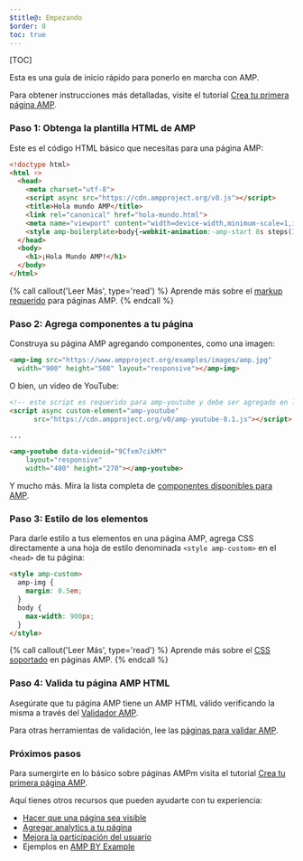 ```yaml
---
$title@: Empezando
$order: 0
toc: true
---
```

[TOC]

Esta es una guía de inicio rápido para ponerlo en marcha con AMP.

Para obtener instrucciones más detalladas, visite el tutorial [Crea tu primera página AMP](/es/docs/tutorials/create.html).

### Paso 1: Obtenga la plantilla HTML de AMP

Este es el código HTML básico que necesitas para una página AMP:

```html
<!doctype html>
<html ⚡>
  <head>
    <meta charset="utf-8">
    <script async src="https://cdn.ampproject.org/v0.js"></script>
    <title>Hola mundo AMP</title>
    <link rel="canonical" href="hola-mundo.html">
    <meta name="viewport" content="width=device-width,minimum-scale=1,initial-scale=1">
    <style amp-boilerplate>body{-webkit-animation:-amp-start 8s steps(1,end) 0s 1 normal both;-moz-animation:-amp-start 8s steps(1,end) 0s 1 normal both;-ms-animation:-amp-start 8s steps(1,end) 0s 1 normal both;animation:-amp-start 8s steps(1,end) 0s 1 normal both}@-webkit-keyframes -amp-start{from{visibility:hidden}to{visibility:visible}}@-moz-keyframes -amp-start{from{visibility:hidden}to{visibility:visible}}@-ms-keyframes -amp-start{from{visibility:hidden}to{visibility:visible}}@-o-keyframes -amp-start{from{visibility:hidden}to{visibility:visible}}@keyframes -amp-start{from{visibility:hidden}to{visibility:visible}}</style><noscript><style amp-boilerplate>body{-webkit-animation:none;-moz-animation:none;-ms-animation:none;animation:none}</style></noscript>
  </head>
  <body>
    <h1>¡Hola Mundo AMP!</h1>
  </body>
</html>
```

{% call callout('Leer Más', type='read') %}
Aprende más sobre el [markup requerido](/docs/reference/spec.html#required-markup) para páginas AMP.
{% endcall %}

### Paso 2: Agrega componentes a tu página

Construya su página AMP agregando componentes, como una imagen:

```html
<amp-img src="https://www.ampproject.org/examples/images/amp.jpg"
  width="900" height="508" layout="responsive"></amp-img>
```

O bien, un video de YouTube:

```html
<!-- este script es requerido para amp-youtube y debe ser agregado en la sección <head> de tu página AMP  -->
<script async custom-element="amp-youtube"
      src="https://cdn.ampproject.org/v0/amp-youtube-0.1.js"></script>

...

<amp-youtube data-videoid="9Cfxm7cikMY"
    layout="responsive"
    width="480" height="270"></amp-youtube>
```

Y mucho más. Mira la lista completa de [componentes disponibles para AMP](/es/docs/reference/components.html).

### Paso 3: Estilo de los elementos

Para darle estilo a tus elementos en una página AMP, agrega CSS directamente a una hoja de estilo denominada `<style amp-custom>` en el  `<head>` de tu página:

```html
<style amp-custom>
  amp-img {
    margin: 0.5em;
  }
  body {
    max-width: 900px;
  }
</style>
```

{% call callout('Leer Más', type='read') %}
Aprende más sobre el [CSS soportado](/es/docs/guides/responsive/style_pages.html) en páginas AMP.
{% endcall %}

### Paso 4: Valida tu página AMP HTML

Asegúrate que tu página AMP tiene un AMP HTML válido verificando la misma a través del [Validador AMP](https://validator.ampproject.org/).

Para otras herramientas de validación, lee las [páginas para validar AMP](/es/docs/guides/validate.html).

### Próximos pasos

Para sumergirte en lo básico sobre páginas AMPm visita el tutorial [Crea tu primera página AMP](/es/docs/tutorials/create.html).

Aquí tienes otros recursos que pueden ayudarte con tu experiencia:

* [Hacer que una página sea visible](/es/docs/guides/discovery.html)
* [Agregar analytics a tu página](/es/docs/guides/analytics_amp.html)
* [Mejora la participación del usuario](/es/docs/guides/engagement.html)
* Ejemplos en [AMP BY Example](https://ampbyexample.com/)
